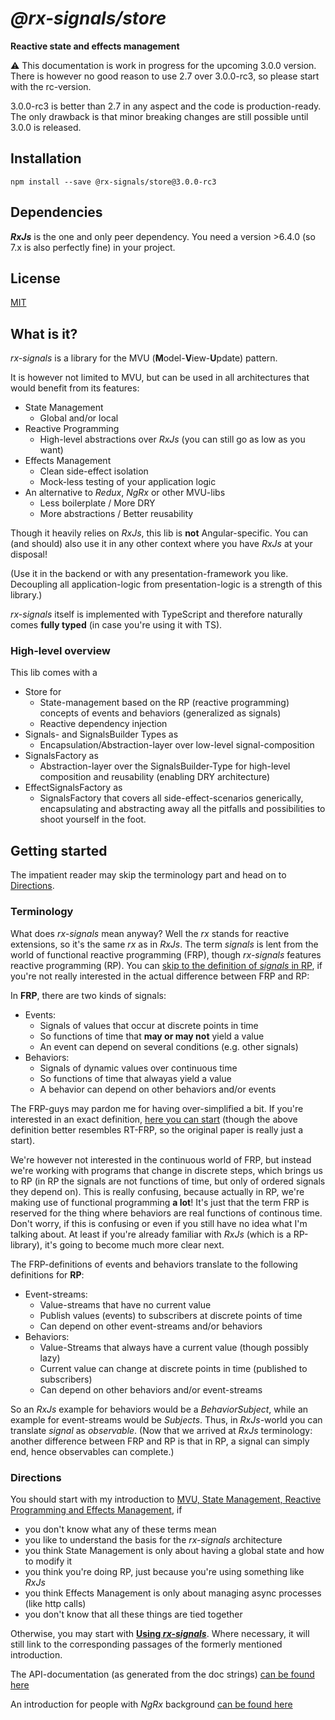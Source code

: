 # _@rx-signals/store_

**Reactive state and effects management**

:warning: This documentation is work in progress for the upcoming 3.0.0 version.
There is however no good reason to use 2.7 over 3.0.0-rc3, so please start with the rc-version.

3.0.0-rc3 is better than 2.7 in any aspect and the code is production-ready.
The only drawback is that minor breaking changes are still possible until 3.0.0 is released.

## Installation

`npm install --save @rx-signals/store@3.0.0-rc3`

## Dependencies

**_RxJs_** is the one and only peer dependency. You need a version >6.4.0 (so 7.x is also perfectly fine) in your project.

## License

[MIT](https://choosealicense.com/licenses/mit/)

## What is it?

_rx-signals_ is a library for the MVU (**M**odel-**V**iew-**U**pdate) pattern.

It is however not limited to MVU, but can be used in all architectures that would benefit from its features:
* State Management
  * Global and/or local
* Reactive Programming
  * High-level abstractions over _RxJs_ (you can still go as low as you want)
* Effects Management
  * Clean side-effect isolation
  * Mock-less testing of your application logic
* An alternative to _Redux_, _NgRx_ or other MVU-libs
  * Less boilerplate / More DRY
  * More abstractions / Better reusability

Though it heavily relies on _RxJs_, this lib is **not** Angular-specific. You can (and should) also use it in any other context where you have _RxJs_ at your disposal!

(Use it in the backend or with any presentation-framework you like. Decoupling all application-logic from presentation-logic is a strength of this library.)

_rx-signals_ itself is implemented with TypeScript and therefore naturally comes **fully typed** (in case you're using it with TS).

### High-level overview
This lib comes with a
* Store for
  * State-management based on the RP (reactive programming) concepts of events and behaviors (generalized as signals)
  * Reactive dependency injection
* Signals- and SignalsBuilder Types as
  * Encapsulation/Abstraction-layer over low-level signal-composition
* SignalsFactory as
  * Abstraction-layer over the SignalsBuilder-Type for high-level composition and reusability (enabling DRY architecture)
* EffectSignalsFactory as
  * SignalsFactory that covers all side-effect-scenarios generically, encapsulating and abstracting away all the pitfalls and possibilities to shoot yourself in the foot.

## Getting started

The impatient reader may skip the terminology part and head on to [Directions](#directions).

### Terminology <a name="terminology"></a>

What does _rx-signals_ mean anyway?
Well the _rx_ stands for reactive extensions, so it's the same _rx_ as in _RxJs_.
The term _signals_ is lent from the world of functional reactive programming (FRP), though _rx-signals_ features reactive programming (RP).
You can [skip to the definition of _signals_ in RP](#rp-signals-definition), if you're not really interested in the actual difference between FRP and RP:

In **FRP**, there are two kinds of signals:
* Events:
  * Signals of values that occur at discrete points in time
  * So functions of time that **may or may not** yield a value
  * An event can depend on several conditions (e.g. other signals)
* Behaviors:
  * Signals of dynamic values over continuous time
  * So functions of time that alwayas yield a value
  * A behavior can depend on other behaviors and/or events

The FRP-guys may pardon me for having over-simplified a bit. 
If you're interested in an exact definition, [here you can start](http://conal.net/papers/icfp97/) (though the above definition better resembles RT-FRP, so the original paper is really just a start).

We're however not interested in the continuous world of FRP, but instead we're working with programs that change in discrete steps, which brings us to RP (in RP the signals are not functions of time, but only of ordered signals they depend on).
This is really confusing, because actually in RP, we're making use of functional programming **a lot**! 
It's just that the term FRP is reserved for the thing where behaviors are real functions of continous time.
Don't worry, if this is confusing or even if you still have no idea what I'm talking about. 
At least if you're already familiar with _RxJs_ (which is a RP-library), it's going to become much more clear next.

The FRP-definitions of events and behaviors translate to the following definitions for **RP**:<a name="rp-signals-definition"></a>
* Event-streams:
  * Value-streams that have no current value
  * Publish values (events) to subscribers at discrete points of time
  * Can depend on other event-streams and/or behaviors
* Behaviors:
  * Value-Streams that always have a current value (though possibly lazy)
  * Current value can change at discrete points in time (published to subscribers)
  * Can depend on other behaviors and/or event-streams

So an _RxJs_ example for behaviors would be a _BehaviorSubject_, while an example for event-streams would be _Subjects_.
Thus, in _RxJs_-world you can translate _signal_ as _observable_. (Now that we arrived at _RxJs_ terminology: another difference between FRP and RP is that in RP, a signal can simply end, hence observables can complete.)

### Directions <a name="directions"></a>

You should start with my introduction to [MVU, State Management, Reactive Programming and Effects Management](https://github.com/gneu77/rx-signals/blob/master/docs/rp_state_effects_start.md), if
* you don't know what any of these terms mean
* you like to understand the basis for the _rx-signals_ architecture
* you think State Management is only about having a global state and how to modify it
* you think you're doing RP, just because you're using something like _RxJs_
* you think Effects Management is only about managing async processes (like http calls)
* you don't know that all these things are tied together

Otherwise, you may start with [**Using _rx-signals_**](https://github.com/gneu77/rx-signals/blob/master/docs/rx-signals_start.md). 
Where necessary, it will still link to the corresponding passages of the formerly mentioned introduction.

The API-documentation (as generated from the doc strings) [can be found here](https://rawcdn.githack.com/gneu77/rx-signals/master/docs/tsdoc/index.html)

An introduction for people with _NgRx_ background [can be found here](https://github.com/gneu77/rx-signals/blob/master/docs/ngrx_compare_start.md)
